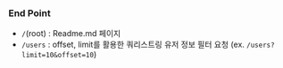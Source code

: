 ### End Point

- `/`(root) : Readme.md 페이지
- `/users` : offset, limit를 활용한 쿼리스트링 유저 정보 필터 요청 (ex. `/users?limit=10&offset=10`)